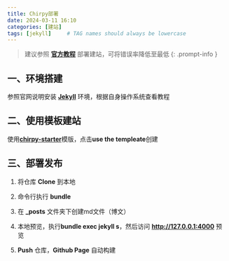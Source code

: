 ```yaml
---
title: Chirpy部署
date: 2024-03-11 16:10
categories: [建站]
tags: [jekyll]     # TAG names should always be lowercase
---
```


> 建议参照 [**官方教程**](https://chirpy.cotes.page/categories/tutorial/) 部署建站，可将错误率降低至最低
{: .prompt-info }


## 一、环境搭建

参照官网说明安装 [**Jekyll**](https://jekyllrb.com/docs/installation/) 环境，根据自身操作系统查看教程

## 二、使用模板建站

使用[**chirpy-starter**](https://github.com/cotes2020/chirpy-starter)模版，点击**use the templeate**创建

## 三、部署发布

1. 将仓库 **Clone** 到本地

2. 命令行执行 **bundle**

3. 在 **_posts** 文件夹下创建md文件（博文）

4. 本地预览，执行**bundle exec jekyll s**，然后访问 **<http://127.0.0.1:4000>** 预览

5. **Push** 仓库，**Github Page** 自动构建

